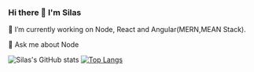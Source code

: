 ### Hi there 👋 I'm Silas
🔭 I’m currently working on Node, React and Angular(MERN,MEAN Stack). 

💬 Ask me about Node


![Silas's GitHub stats](https://github-readme-stats.vercel.app/api?username=silogecho97&show_icons=true&theme=radical)
[![Top Langs](https://github-readme-stats.vercel.app/api/top-langs/?username=silogecho97&show_icons=true&theme=radical)](https://github.com/silogecho97/github-readme-stats)

<!--
**SiloGecho97/SiloGecho97** is a ✨ _special_ ✨ repository because its `README.md` (this file) appears on your GitHub profile.

Here are some ideas to get you started:

-  ...
- 🌱 I’m currently learning ...
- 👯 I’m looking to collaborate on ...
- 🤔 I’m looking for help with ...
- 💬 Ask me about ...
- 📫 How to reach me: ...
- 😄 Pronouns: ...
- ⚡ Fun fact: ...
-->
